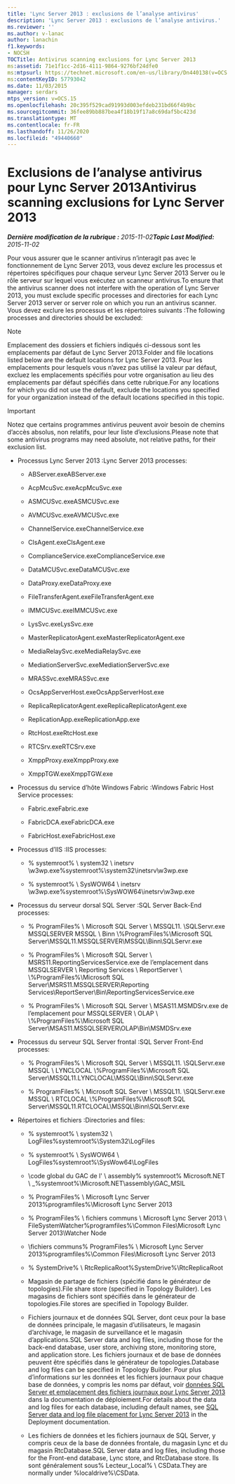 ```yaml
---
title: 'Lync Server 2013 : exclusions de l’analyse antivirus'
description: 'Lync Server 2013 : exclusions de l’analyse antivirus.'
ms.reviewer: ''
ms.author: v-lanac
author: lanachin
f1.keywords:
- NOCSH
TOCTitle: Antivirus scanning exclusions for Lync Server 2013
ms:assetid: 71e1f1cc-2d16-4111-9864-9276bf24dfe0
ms:mtpsurl: https://technet.microsoft.com/en-us/library/Dn440138(v=OCS.15)
ms:contentKeyID: 57793042
ms.date: 11/03/2015
manager: serdars
mtps_version: v=OCS.15
ms.openlocfilehash: 20c395f529cad91993d003efdeb231bd66f4b9bc
ms.sourcegitcommit: 36fee89bb887bea4f18b19f17a8c69daf5bc423d
ms.translationtype: MT
ms.contentlocale: fr-FR
ms.lasthandoff: 11/26/2020
ms.locfileid: "49440660"
---
```

# <a name="antivirus-scanning-exclusions-for-lync-server-2013"></a><span data-ttu-id="984e1-103">Exclusions de l’analyse antivirus pour Lync Server 2013</span><span class="sxs-lookup"><span data-stu-id="984e1-103">Antivirus scanning exclusions for Lync Server 2013</span></span>

<div data-xmlns="http://www.w3.org/1999/xhtml">

<div class="topic" data-xmlns="http://www.w3.org/1999/xhtml" data-msxsl="urn:schemas-microsoft-com:xslt" data-cs="https://msdn.microsoft.com/">

<div data-asp="https://msdn2.microsoft.com/asp">



</div>

<div id="mainSection">

<div id="mainBody"><span data-ttu-id="984e1-104">

<span> </span></span><span class="sxs-lookup"><span data-stu-id="984e1-104">

<span> </span></span></span>

<span data-ttu-id="984e1-105">_**Dernière modification de la rubrique :** 2015-11-02_</span><span class="sxs-lookup"><span data-stu-id="984e1-105">_**Topic Last Modified:** 2015-11-02_</span></span>

<span data-ttu-id="984e1-106">Pour vous assurer que le scanner antivirus n’interagit pas avec le fonctionnement de Lync Server 2013, vous devez exclure les processus et répertoires spécifiques pour chaque serveur Lync Server 2013 Server ou le rôle serveur sur lequel vous exécutez un scanneur antivirus.</span><span class="sxs-lookup"><span data-stu-id="984e1-106">To ensure that the antivirus scanner does not interfere with the operation of Lync Server 2013, you must exclude specific processes and directories for each Lync Server 2013 server or server role on which you run an antivirus scanner.</span></span> <span data-ttu-id="984e1-107">Vous devez exclure les processus et les répertoires suivants :</span><span class="sxs-lookup"><span data-stu-id="984e1-107">The following processes and directories should be excluded:</span></span>

<div>


> [!NOTE]  
> <span data-ttu-id="984e1-108">Emplacement des dossiers et fichiers indiqués ci-dessous sont les emplacements par défaut de Lync Server 2013.</span><span class="sxs-lookup"><span data-stu-id="984e1-108">Folder and file locations listed below are the default locations for Lync Server 2013.</span></span> <span data-ttu-id="984e1-109">Pour les emplacements pour lesquels vous n’avez pas utilisé la valeur par défaut, excluez les emplacements spécifiés pour votre organisation au lieu des emplacements par défaut spécifiés dans cette rubrique.</span><span class="sxs-lookup"><span data-stu-id="984e1-109">For any locations for which you did not use the default, exclude the locations you specified for your organization instead of the default locations specified in this topic.</span></span>



</div>

<div>


> [!IMPORTANT]  
> <span data-ttu-id="984e1-110">Notez que certains programmes antivirus peuvent avoir besoin de chemins d’accès absolus, non relatifs, pour leur liste d’exclusions.</span><span class="sxs-lookup"><span data-stu-id="984e1-110">Please note that some antivirus programs may need absolute, not relative paths, for their exclusion list.</span></span>



</div>

  - <span data-ttu-id="984e1-111">Processus Lync Server 2013 :</span><span class="sxs-lookup"><span data-stu-id="984e1-111">Lync Server 2013 processes:</span></span>
    
      - <span data-ttu-id="984e1-112">ABServer.exe</span><span class="sxs-lookup"><span data-stu-id="984e1-112">ABServer.exe</span></span>
    
      - <span data-ttu-id="984e1-113">AcpMcuSvc.exe</span><span class="sxs-lookup"><span data-stu-id="984e1-113">AcpMcuSvc.exe</span></span>
    
      - <span data-ttu-id="984e1-114">ASMCUSvc.exe</span><span class="sxs-lookup"><span data-stu-id="984e1-114">ASMCUSvc.exe</span></span>
    
      - <span data-ttu-id="984e1-115">AVMCUSvc.exe</span><span class="sxs-lookup"><span data-stu-id="984e1-115">AVMCUSvc.exe</span></span>
    
      - <span data-ttu-id="984e1-116">ChannelService.exe</span><span class="sxs-lookup"><span data-stu-id="984e1-116">ChannelService.exe</span></span>
    
      - <span data-ttu-id="984e1-117">ClsAgent.exe</span><span class="sxs-lookup"><span data-stu-id="984e1-117">ClsAgent.exe</span></span>
    
      - <span data-ttu-id="984e1-118">ComplianceService.exe</span><span class="sxs-lookup"><span data-stu-id="984e1-118">ComplianceService.exe</span></span>
    
      - <span data-ttu-id="984e1-119">DataMCUSvc.exe</span><span class="sxs-lookup"><span data-stu-id="984e1-119">DataMCUSvc.exe</span></span>
    
      - <span data-ttu-id="984e1-120">DataProxy.exe</span><span class="sxs-lookup"><span data-stu-id="984e1-120">DataProxy.exe</span></span>
    
      - <span data-ttu-id="984e1-121">FileTransferAgent.exe</span><span class="sxs-lookup"><span data-stu-id="984e1-121">FileTransferAgent.exe</span></span>
    
      - <span data-ttu-id="984e1-122">IMMCUSvc.exe</span><span class="sxs-lookup"><span data-stu-id="984e1-122">IMMCUSvc.exe</span></span>
    
      - <span data-ttu-id="984e1-123">LysSvc.exe</span><span class="sxs-lookup"><span data-stu-id="984e1-123">LysSvc.exe</span></span>
    
      - <span data-ttu-id="984e1-124">MasterReplicatorAgent.exe</span><span class="sxs-lookup"><span data-stu-id="984e1-124">MasterReplicatorAgent.exe</span></span>
    
      - <span data-ttu-id="984e1-125">MediaRelaySvc.exe</span><span class="sxs-lookup"><span data-stu-id="984e1-125">MediaRelaySvc.exe</span></span>
    
      - <span data-ttu-id="984e1-126">MediationServerSvc.exe</span><span class="sxs-lookup"><span data-stu-id="984e1-126">MediationServerSvc.exe</span></span>
    
      - <span data-ttu-id="984e1-127">MRASSvc.exe</span><span class="sxs-lookup"><span data-stu-id="984e1-127">MRASSvc.exe</span></span>
    
      - <span data-ttu-id="984e1-128">OcsAppServerHost.exe</span><span class="sxs-lookup"><span data-stu-id="984e1-128">OcsAppServerHost.exe</span></span>
    
      - <span data-ttu-id="984e1-129">ReplicaReplicatorAgent.exe</span><span class="sxs-lookup"><span data-stu-id="984e1-129">ReplicaReplicatorAgent.exe</span></span>
    
      - <span data-ttu-id="984e1-130">ReplicationApp.exe</span><span class="sxs-lookup"><span data-stu-id="984e1-130">ReplicationApp.exe</span></span>
    
      - <span data-ttu-id="984e1-131">RtcHost.exe</span><span class="sxs-lookup"><span data-stu-id="984e1-131">RtcHost.exe</span></span>
    
      - <span data-ttu-id="984e1-132">RTCSrv.exe</span><span class="sxs-lookup"><span data-stu-id="984e1-132">RTCSrv.exe</span></span>
    
      - <span data-ttu-id="984e1-133">XmppProxy.exe</span><span class="sxs-lookup"><span data-stu-id="984e1-133">XmppProxy.exe</span></span>
    
      - <span data-ttu-id="984e1-134">XmppTGW.exe</span><span class="sxs-lookup"><span data-stu-id="984e1-134">XmppTGW.exe</span></span>

  - <span data-ttu-id="984e1-135">Processus du service d’hôte Windows Fabric :</span><span class="sxs-lookup"><span data-stu-id="984e1-135">Windows Fabric Host Service processes:</span></span>
    
      - <span data-ttu-id="984e1-136">Fabric.exe</span><span class="sxs-lookup"><span data-stu-id="984e1-136">Fabric.exe</span></span>
    
      - <span data-ttu-id="984e1-137">FabricDCA.exe</span><span class="sxs-lookup"><span data-stu-id="984e1-137">FabricDCA.exe</span></span>
    
      - <span data-ttu-id="984e1-138">FabricHost.exe</span><span class="sxs-lookup"><span data-stu-id="984e1-138">FabricHost.exe</span></span>

  - <span data-ttu-id="984e1-139">Processus d’IIS :</span><span class="sxs-lookup"><span data-stu-id="984e1-139">IIS processes:</span></span>
    
      - <span data-ttu-id="984e1-140">% systemroot% \\ system32 \\ inetsrv \\w3wp.exe</span><span class="sxs-lookup"><span data-stu-id="984e1-140">%systemroot%\\system32\\inetsrv\\w3wp.exe</span></span>
    
      - <span data-ttu-id="984e1-141">% systemroot% \\ SysWOW64 \\ inetsrv \\w3wp.exe</span><span class="sxs-lookup"><span data-stu-id="984e1-141">%systemroot%\\SysWOW64\\inetsrv\\w3wp.exe</span></span>

  - <span data-ttu-id="984e1-142">Processus du serveur dorsal SQL Server :</span><span class="sxs-lookup"><span data-stu-id="984e1-142">SQL Server Back-End processes:</span></span>
    
      - <span data-ttu-id="984e1-143">% ProgramFiles% \\ Microsoft SQL Server \\ MSSQL11. \\SQLServr.exe MSSQLSERVER MSSQL \\ Binn \\</span><span class="sxs-lookup"><span data-stu-id="984e1-143">%ProgramFiles%\\Microsoft SQL Server\\MSSQL11.MSSQLSERVER\\MSSQL\\Binn\\SQLServr.exe</span></span>
    
      - <span data-ttu-id="984e1-144">% ProgramFiles% \\ Microsoft SQL Server \\ MSRS11.ReportingServicesService.exe de l’emplacement dans MSSQLSERVER \\ Reporting Services \\ ReportServer \\ \\</span><span class="sxs-lookup"><span data-stu-id="984e1-144">%ProgramFiles%\\Microsoft SQL Server\\MSRS11.MSSQLSERVER\\Reporting Services\\ReportServer\\Bin\\ReportingServicesService.exe</span></span>
    
      - <span data-ttu-id="984e1-145">% ProgramFiles% \\ Microsoft SQL Server \\ MSAS11.MSMDSrv.exe de l’emplacement pour MSSQLSERVER \\ OLAP \\ \\</span><span class="sxs-lookup"><span data-stu-id="984e1-145">%ProgramFiles%\\Microsoft SQL Server\\MSAS11.MSSQLSERVER\\OLAP\\Bin\\MSMDSrv.exe</span></span>

  - <span data-ttu-id="984e1-146">Processus du serveur SQL Server frontal :</span><span class="sxs-lookup"><span data-stu-id="984e1-146">SQL Server Front-End processes:</span></span>
    
      - <span data-ttu-id="984e1-147">% ProgramFiles% \\ Microsoft SQL Server \\ MSSQL11. \\SQLServr.exe MSSQL \\ LYNCLOCAL \\</span><span class="sxs-lookup"><span data-stu-id="984e1-147">%ProgramFiles%\\Microsoft SQL Server\\MSSQL11.LYNCLOCAL\\MSSQL\\Binn\\SQLServr.exe</span></span>
    
      - <span data-ttu-id="984e1-148">% ProgramFiles% \\ Microsoft SQL Server \\ MSSQL11. \\SQLServr.exe MSSQL \\ RTCLOCAL \\</span><span class="sxs-lookup"><span data-stu-id="984e1-148">%ProgramFiles%\\Microsoft SQL Server\\MSSQL11.RTCLOCAL\\MSSQL\\Binn\\SQLServr.exe</span></span>

  - <span data-ttu-id="984e1-149">Répertoires et fichiers :</span><span class="sxs-lookup"><span data-stu-id="984e1-149">Directories and files:</span></span>
    
      - <span data-ttu-id="984e1-150">% systemroot% \\ system32 \\ LogFiles</span><span class="sxs-lookup"><span data-stu-id="984e1-150">%systemroot%\\System32\\LogFiles</span></span>
    
      - <span data-ttu-id="984e1-151">% systemroot% \\ SysWOW64 \\ LogFiles</span><span class="sxs-lookup"><span data-stu-id="984e1-151">%systemroot%\\SysWow64\\LogFiles</span></span>
    
      - <span data-ttu-id="984e1-152">\\code global du GAC de l' \\ assembly% systemroot% Microsoft.NET \\ \_</span><span class="sxs-lookup"><span data-stu-id="984e1-152">%systemroot%\\Microsoft.NET\\assembly\\GAC\_MSIL</span></span>
    
      - <span data-ttu-id="984e1-153">% ProgramFiles% \\ Microsoft Lync Server 2013</span><span class="sxs-lookup"><span data-stu-id="984e1-153">%programfiles%\\Microsoft Lync Server 2013</span></span>
    
      - <span data-ttu-id="984e1-154">% ProgramFiles% \\ fichiers communs \\ Microsoft Lync Server 2013 \\ FileSystemWatcher</span><span class="sxs-lookup"><span data-stu-id="984e1-154">%programfiles%\\Common Files\\Microsoft Lync Server 2013\\Watcher Node</span></span>
    
      - <span data-ttu-id="984e1-155">\\fichiers communs% ProgramFiles% \\ Microsoft Lync Server 2013</span><span class="sxs-lookup"><span data-stu-id="984e1-155">%programfiles%\\Common Files\\Microsoft Lync Server 2013</span></span>
    
      - <span data-ttu-id="984e1-156">% SystemDrive% \\ RtcReplicaRoot</span><span class="sxs-lookup"><span data-stu-id="984e1-156">%SystemDrive%\\RtcReplicaRoot</span></span>
    
      - <span data-ttu-id="984e1-157">Magasin de partage de fichiers (spécifié dans le générateur de topologies).</span><span class="sxs-lookup"><span data-stu-id="984e1-157">File share store (specified in Topology Builder).</span></span> <span data-ttu-id="984e1-158">Les magasins de fichiers sont spécifiés dans le générateur de topologies.</span><span class="sxs-lookup"><span data-stu-id="984e1-158">File stores are specified in Topology Builder.</span></span>
    
      - <span data-ttu-id="984e1-159">Fichiers journaux et de données SQL Server, dont ceux pour la base de données principale, le magasin d’utilisateurs, le magasin d’archivage, le magasin de surveillance et le magasin d’applications.</span><span class="sxs-lookup"><span data-stu-id="984e1-159">SQL Server data and log files, including those for the back-end database, user store, archiving store, monitoring store, and application store.</span></span> <span data-ttu-id="984e1-160">Les fichiers journaux et de base de données peuvent être spécifiés dans le générateur de topologies.</span><span class="sxs-lookup"><span data-stu-id="984e1-160">Database and log files can be specified in Topology Builder.</span></span> <span data-ttu-id="984e1-161">Pour plus d’informations sur les données et les fichiers journaux pour chaque base de données, y compris les noms par défaut, voir [données SQL Server et emplacement des fichiers journaux pour Lync Server 2013](lync-server-2013-sql-server-data-and-log-file-placement.md) dans la documentation de déploiement.</span><span class="sxs-lookup"><span data-stu-id="984e1-161">For details about the data and log files for each database, including default names, see [SQL Server data and log file placement for Lync Server 2013](lync-server-2013-sql-server-data-and-log-file-placement.md) in the Deployment documentation.</span></span>
    
      - <span data-ttu-id="984e1-162">Les fichiers de données et les fichiers journaux de SQL Server, y compris ceux de la base de données frontale, du magasin Lync et du magasin RtcDatabase.</span><span class="sxs-lookup"><span data-stu-id="984e1-162">SQL Server data and log files, including those for the Front-end database, Lync store, and RtcDatabase store.</span></span> <span data-ttu-id="984e1-163">Ils sont généralement sous% Lecteur_Local% \\ CSData.</span><span class="sxs-lookup"><span data-stu-id="984e1-163">They are normally under %localdrive%\\CSData.</span></span>

<span data-ttu-id="984e1-164"></div>

<span> </span>

</div>

</div>

</span><span class="sxs-lookup"><span data-stu-id="984e1-164"></div>

<span> </span>

</div>

</div>

</span></span></div>


